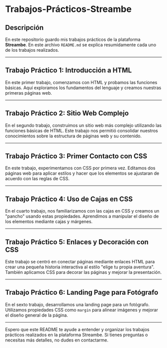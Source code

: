# Trabajos-Prácticos-Streambe

## Descripción

En este repositorio guardo mis trabajos prácticos de la plataforma **Streambe**. En este archivo `README.md` se explica resumidamente cada uno de los trabajos realizados.

---

## Trabajo Práctico 1: Introducción a HTML

En este primer trabajo, comenzamos con HTML y probamos las funciones básicas. Aquí exploramos los fundamentos del lenguaje y creamos nuestras primeras páginas web.

---

## Trabajo Práctico 2: Sitio Web Complejo

En el segundo trabajo, construimos un sitio web más complejo utilizando las funciones básicas de HTML. Este trabajo nos permitió consolidar nuestros conocimientos sobre la estructura de páginas web y su contenido.

---

## Trabajo Práctico 3: Primer Contacto con CSS

En este trabajo, experimentamos con CSS por primera vez. Editamos dos páginas web para aplicar estilos y hacer que los elementos se ajustaran de acuerdo con las reglas de CSS.

---

## Trabajo Práctico 4: Uso de Cajas en CSS

En el cuarto trabajo, nos familiarizamos con las cajas en CSS y creamos un "pancho" usando estas propiedades. Aprendimos a manipular el diseño de los elementos mediante cajas y márgenes.

---

## Trabajo Práctico 5: Enlaces y Decoración con CSS

Este trabajo se centró en conectar páginas mediante enlaces HTML para crear una pequeña historia interactiva al estilo "elige tu propia aventura". También aplicamos CSS para decorar las páginas y mejorar la presentación.

---

## Trabajo Práctico 6: Landing Page para Fotógrafo

En el sexto trabajo, desarrollamos una landing page para un fotógrafo. Utilizamos propiedades CSS como `margin` para alinear imágenes y mejorar el diseño general de la página.

---

Espero que este README te ayude a entender y organizar los trabajos prácticos realizados en la plataforma Streambe. Si tienes preguntas o necesitas más detalles, no dudes en contactarme.

